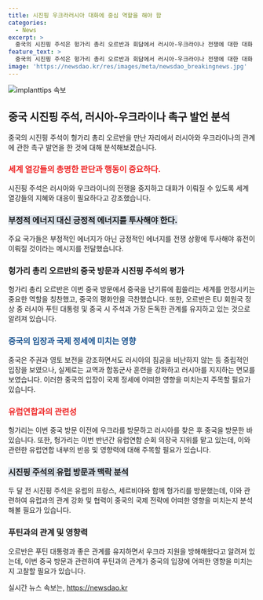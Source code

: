 ```yaml
---
title: 시진핑 우크라러시아 대화에 중심 역할을 해야 함
categories:
  - News
excerpt: >
  중국의 시진핑 주석은 헝가리 총리 오르반과 회담에서 러시아-우크라이나 전쟁에 대한 대화 촉구를 했다. 시 주석은 전쟁을 중지하고 대화를 이끌어낼 수 있도록 세계 열강들의 도움이 필요하다고 강조했다. 헝가리 총리는 중국을 세계를 안정시키는 힘으로 묘사하며 중국의 평화안을 칭찬했다. 이는 헝가리가 EU 의장국으로서 러시아와 중국과의 우호적인 관계를 유지하고 있음을 보여주는 것으로 해석된다.
feature_text: >
  중국의 시진핑 주석은 헝가리 총리 오르반과 회담에서 러시아-우크라이나 전쟁에 대한 대화 촉구를 했다. 시 주석은 전쟁을 중지하고 대화를 이끌어낼 수 있도록 세계 열강들의 도움이 필요하다고 강조했다. 헝가리 총리는 중국을 세계를 안정시키는 힘으로 묘사하며 중국의 평화안을 칭찬했다. 이는 헝가리가 EU 의장국으로서 러시아와 중국과의 우호적인 관계를 유지하고 있음을 보여주는 것으로 해석된다.
image: 'https://newsdao.kr/res/images/meta/newsdao_breakingnews.jpg'
---
```


<p><img src="https://newsdao.kr/res/images/meta/newsdao_breakingnews.jpg" alt="implanttips 속보" /></p>

<h2 data-ke-size="size26">중국 시진핑 주석, 러시아-우크라이나 촉구 발언 분석</h2>

<p data-ke-size="size16">중국의 시진핑 주석이 헝가리 총리 오르반을 만난 자리에서 러시아와 우크라이나의 관계에 관한 촉구 발언을 한 것에 대해 분석해보겠습니다.</p>

<h3><b><span style="color: #ee2323;">세계 열강들의 총명한 판단과 행동이 중요하다.</span></b></h3>

<p data-ke-size="size16">시진핑 주석은 러시아와 우크라이나의 전쟁을 중지하고 대화가 이뤄질 수 있도록 세계 열강들의 지혜와 대응이 필요하다고 강조했습니다.</p>

<h3><b><span style="background-color: #21538527;">부정적 에너지 대신 긍정적 에너지를 투사해야 한다.</span></b></h3>

<p data-ke-size="size16">주요 국가들은 부정적인 에너지가 아닌 긍정적인 에너지를 전쟁 상황에 투사해야 휴전이 이뤄질 것이라는 메시지를 전달했습니다.</p>

<h3><b>헝가리 총리 오르반의 중국 방문과 시진핑 주석의 평가</b></h3>

<p data-ke-size="size16">헝가리 총리 오르반은 이번 중국 방문에서 중국을 난기류에 휩쓸리는 세계를 안정시키는 중요한 역할을 칭찬했고, 중국의 평화안을 극찬했습니다. 또한, 오르반은 EU 회원국 정상 중 러시아 푸틴 대통령 및 중국 시 주석과 가장 돈독한 관계를 유지하고 있는 것으로 알려져 있습니다.</p>

<h3><b><span style="color: #1a5490;">중국의 입장과 국제 정세에 미치는 영향</span></b></h3>

<p data-ke-size="size16">중국은 주권과 영토 보전을 강조하면서도 러시아의 침공을 비난하지 않는 등 중립적인 입장을 보였으나, 실제로는 교역과 합동군사 훈련을 강화하고 러시아를 지지하는 면모를 보였습니다. 이러한 중국의 입장이 국제 정세에 어떠한 영향을 미치는지 주목할 필요가 있습니다.</p>

<h3><b><span style="color: #ee2323;">유럽연합과의 관련성</span></b></h3>

<p data-ke-size="size16">헝가리는 이번 중국 방문 이전에 우크라를 방문하고 러시아를 찾은 후 중국을 방문한 바 있습니다. 또한, 헝가리는 이번 반년간 유럽연합 순회 의장국 지위를 맡고 있는데, 이와 관련한 유럽연합 내부의 반응 및 영향력에 대해 주목할 필요가 있습니다.</p>

<h3><b><span style="background-color: #21538527;">시진핑 주석의 유럽 방문과 맥락 분석</span></b></h3>

<p data-ke-size="size16">두 달 전 시진핑 주석은 유럽의 프랑스, 세르비아와 함께 헝가리를 방문했는데, 이와 관련하여 유럽과의 관계 강화 및 협력이 중국의 국제 전략에 어떠한 영향을 미치는지 분석해볼 필요가 있습니다.</p>

<h3><b>푸틴과의 관계 및 영향력</b></h3>

<p data-ke-size="size16">오르반은 푸틴 대통령과 좋은 관계를 유지하면서 우크라 지원을 방해해왔다고 알려져 있는데, 이번 중국 방문과 관련하여 푸틴과의 관계가 중국의 입장에 어떠한 영향을 미치는지 고찰할 필요가 있습니다.</p>
실시간 뉴스 속보는, <a href="https://newsdao.kr" rel="dofollow">https://newsdao.kr</a>



